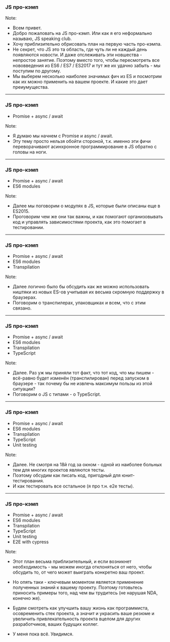 ### JS про-кэмп

Note:
 - Всем привет.
 - Добро пожаловать на JS про-кэмп. Или как я его неформально называю, JS speaking club.
 - Хочу приблизительно обрисовать план на первую часть про-кэмпа.
 - Не секрет, что JS это та область, где чуть ли не каждый день появляются новости.
И даже отслеживать эти новшества - непростое занятие. Поэтому вместо того, чтобы пересмотреть все нововведения из ES6 / ES7 / ES2017 и тут же их удачно забыть - мы поступим по другому. 
- Мы выберем несколько наиболее значимых фич из ES и посмотрим как их можно применить на вашем проекте. И какие это дает преиумущества.

---

### JS про-кэмп

 - Promise + async / await 

Note:
 - Я думаю мы начнем с Promise и async / await. 
 - Эту тему просто нельзя обойти стороной, т.к. именно эти фичи переворачивают асинхронное программирование в JS обратно с головы на ноги.
---

### JS про-кэмп

 - Promise + async / await 
 - ES6 modules

Note:
 - Далее мы поговорим о модулях в JS, которые были описаны еще в ES2015.
 - Проговорим чем же они так важны, и как помогают организовывать код и управлять зависимостями проекта, как это помогает в тестировании.
---

### JS про-кэмп

 - Promise + async / await 
 - ES6 modules
 - Transpilation

Note:
 - Далее логично было бы обсудить как же можно использовать ништяки из новых ES-ов учитывая их весьма скромную поддержку в браузерах.
 - Поговорим о транспилерах, упаковщиках и всем, что с этим связано.

---

### JS про-кэмп

 - Promise + async / await 
 - ES6 modules
 - Transpilation
 - TypeScript

Note:
 - Далее. Раз уж мы приняли тот факт, что тот код, что мы пишем - всё-равно будет изменён (транспилирован) перед запуском в браузере - так почему бы не извлечь максимум пользы из этой ситуации?
 - Поговорим о JS с типами - о TypeScript.

---

### JS про-кэмп

 - Promise + async / await 
 - ES6 modules
 - Transpilation
 - TypeScript
 - Unit testing

Note:
 - Далее. Не смотря на 18й год за окном - одной из наиболее больных тем для многих проектов являются тесты.
 - Поэтому обсудим как писать код, пригодный для юнит-тестирования.
 - И как тестировать все остальное (я про т.н. e2e тесты).

---

### JS про-кэмп

 - Promise + async / await 
 - ES6 modules
 - Transpilation
 - TypeScript
 - Unit testing
 - E2E with cypress

Note:
 - Этот план весьма приблизительный, и если возникнет необходимость - мы можем иногда отклоняться от него, чтобы обсудить то, от чего может выиграть конкретно ваш проект.
 - Но опять таки - ключевым моментом является применение полученных знаний к вашему проекту. Поэтому готовьтесь приносить примеры того, над чем вы трудитесь (не нарушая NDA, конечно же).

 - Будем смотреть как улучшить вашу жизнь как программиста, осовременить стек проекта, а значит и украсить ваше резюме и увеличить привлекательность проекта вцелом для других разработчиков, ваших будущих коллег.

 - У меня пока всё. Увидимся.